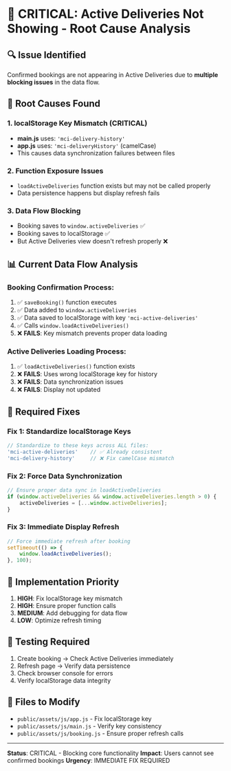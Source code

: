 # 🚨 CRITICAL: Active Deliveries Not Showing - Root Cause Analysis

## 🔍 **Issue Identified**
Confirmed bookings are not appearing in Active Deliveries due to **multiple blocking issues** in the data flow.

## 🐛 **Root Causes Found**

### 1. **localStorage Key Mismatch** (CRITICAL)
- **main.js** uses: `'mci-delivery-history'`
- **app.js** uses: `'mci-deliveryHistory'` (camelCase)
- This causes data synchronization failures between files

### 2. **Function Exposure Issues**
- `loadActiveDeliveries` function exists but may not be called properly
- Data persistence happens but display refresh fails

### 3. **Data Flow Blocking**
- Booking saves to `window.activeDeliveries` ✅
- Booking saves to localStorage ✅
- But Active Deliveries view doesn't refresh properly ❌

## 📊 **Current Data Flow Analysis**

### Booking Confirmation Process:
1. ✅ `saveBooking()` function executes
2. ✅ Data added to `window.activeDeliveries`
3. ✅ Data saved to localStorage with key `'mci-active-deliveries'`
4. ✅ Calls `window.loadActiveDeliveries()` 
5. ❌ **FAILS**: Key mismatch prevents proper data loading

### Active Deliveries Loading Process:
1. ✅ `loadActiveDeliveries()` function exists
2. ❌ **FAILS**: Uses wrong localStorage key for history
3. ❌ **FAILS**: Data synchronization issues
4. ❌ **FAILS**: Display not updated

## 🔧 **Required Fixes**

### Fix 1: Standardize localStorage Keys
```javascript
// Standardize to these keys across ALL files:
'mci-active-deliveries'    // ✅ Already consistent
'mci-delivery-history'     // ❌ Fix camelCase mismatch
```

### Fix 2: Force Data Synchronization
```javascript
// Ensure proper data sync in loadActiveDeliveries
if (window.activeDeliveries && window.activeDeliveries.length > 0) {
    activeDeliveries = [...window.activeDeliveries];
}
```

### Fix 3: Immediate Display Refresh
```javascript
// Force immediate refresh after booking
setTimeout(() => {
    window.loadActiveDeliveries();
}, 100);
```

## 🎯 **Implementation Priority**
1. **HIGH**: Fix localStorage key mismatch
2. **HIGH**: Ensure proper function calls
3. **MEDIUM**: Add debugging for data flow
4. **LOW**: Optimize refresh timing

## 🧪 **Testing Required**
1. Create booking → Check Active Deliveries immediately
2. Refresh page → Verify data persistence
3. Check browser console for errors
4. Verify localStorage data integrity

## 📝 **Files to Modify**
- `public/assets/js/app.js` - Fix localStorage key
- `public/assets/js/main.js` - Verify key consistency
- `public/assets/js/booking.js` - Ensure proper refresh calls

---
**Status**: CRITICAL - Blocking core functionality
**Impact**: Users cannot see confirmed bookings
**Urgency**: IMMEDIATE FIX REQUIRED